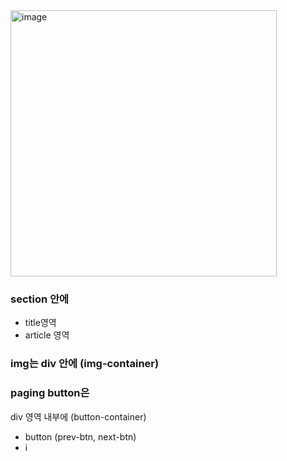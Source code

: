 <img width="426" alt="image" src="https://github.com/boyeonJ/javascriptProject/assets/32887635/e855f9c5-fee7-4067-b3c1-df2fa86f0dec">


### section 안에
- title영역
- article 영역

### img는 div 안에 (img-container)

### paging button은 
div 영역 내부에 (button-container)
- button (prev-btn, next-btn)
- i

